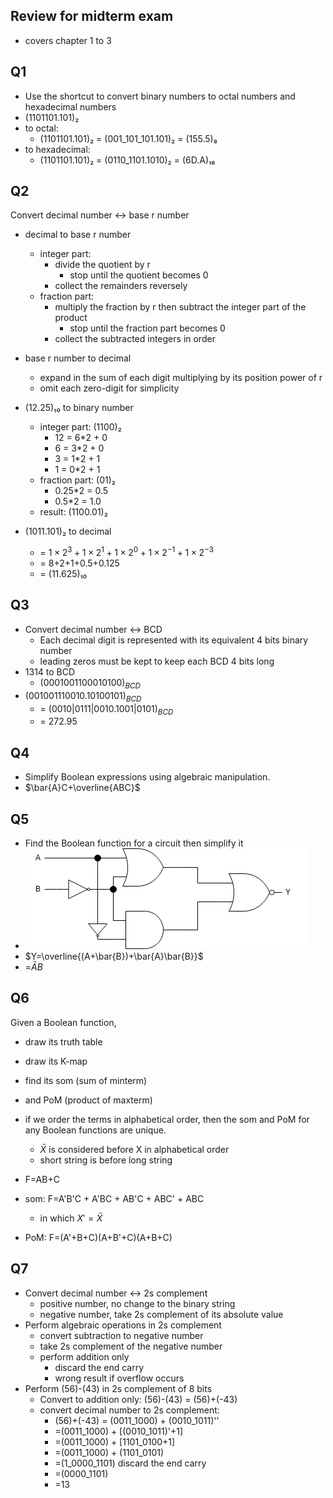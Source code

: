Review for midterm exam
---
- covers chapter 1 to 3


Q1
---
- Use the shortcut to convert binary numbers to octal numbers and hexadecimal numbers
- (1101101.101)₂
- to octal: 
  - (1101101.101)₂ = (001_101_101.101)₂ = (155.5)₈
- to hexadecimal:
  - (1101101.101)₂ = (0110_1101.1010)₂ = (6D.A)₁₆

Q2
---
Convert decimal number  ↔ base r number
- decimal to base r number
  - integer part: 
    - divide the quotient by r 
      - stop until the quotient becomes 0
    - collect the remainders reversely
  - fraction part:
    - multiply the fraction by r then subtract the integer part of the product 
      - stop until the fraction part becomes 0
    - collect the subtracted integers in order
- base r number to decimal
  - expand in the sum of each digit multiplying by its position power of r
  - omit each zero-digit for simplicity

 - (12.25)₁₀ to binary number
   - integer part: (1100)₂
     - 12 = 6*2 + 0
     - 6 = 3*2 + 0
     - 3 = 1*2 + 1
     - 1 = 0*2 + 1
   - fraction part: (01)₂
     - 0.25*2 = 0.5
     - 0.5*2 = 1.0
   - result: (1100.01)₂
 - (1011.101)₂ to decimal
   - = $1×2^3 + 1×2^1 + 1×2^0+1×2^{-1}+1×2^{-3}$
   - = 8+2+1+0.5+0.125
   - = (11.625)₁₀

Q3
---
- Convert decimal number ↔ BCD
  - Each decimal digit is represented with its equivalent 4 bits binary number
  - leading zeros must be kept to keep each BCD 4 bits long
- 1314 to BCD
  - $(0001001100010100)_{BCD}$
- $(001001110010.10100101)_{BCD}$
  - = $(0010|0111|0010.1001|0101)_{BCD}$
  - = 272.95

Q4
---
- Simplify Boolean expressions using algebraic manipulation.
- $\bar{A}C+\overline{ABC}$

Q5
---
- Find the Boolean function for a circuit then simplify it
- ![circ1](./img/mcir1.png)
- $Y=\overline{(A+\bar{B})+\bar{A}\bar{B}}$
- =$\bar{A}B$


Q6
---
Given a Boolean function, 
- draw its truth table
- draw its K-map
- find its som (sum of minterm)
- and PoM (product of maxterm)
- if we order the terms in alphabetical order, then the som and PoM for any Boolean functions are unique.
  - $\bar{X}$ is considered before X in alphabetical order
  - short string is before long string

- F=AB+C
- som: F=A'B'C + A'BC + AB'C + ABC' + ABC
  - in which $X'=\bar{X}$
- PoM: F=(A'+B+C)(A+B'+C)(A+B+C)

Q7
---
- Convert decimal number ↔ 2s complement
  - positive number, no change to the binary string
  - negative number, take 2s complement of its absolute value
- Perform algebraic operations in 2s complement
  - convert subtraction to negative number
  - take 2s complement of the negative number
  - perform addition only
    - discard the end carry
    - wrong result if overflow occurs
- Perform (56)-(43) in 2s complement of 8 bits
  - Convert to addition only: (56)-(43) = (56)+(-43)
  - convert decimal number to 2s complement:
    - (56)+(-43) = (0011_1000) + (0010_1011)''
    - =(0011_1000) + [(0010_1011)'+1]
    - =(0011_1000) + [1101_0100+1]
    - =(0011_1000) + (1101_0101)
    - =(1_0000_1101) discard the end carry
    - =(0000_1101)
    - =13
